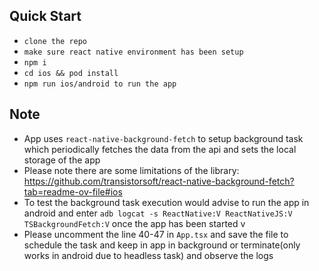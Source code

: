## Quick Start

- `clone the repo`
- `make sure react native environment has been setup`
- `npm i`
- `cd ios && pod install`
- `npm run ios/android to run the app`

## Note

- App uses `react-native-background-fetch` to setup background task which periodically fetches the data from the api and sets the local storage of the app
- Please note there are some limitations of the library: https://github.com/transistorsoft/react-native-background-fetch?tab=readme-ov-file#ios
- To test the background task execution would advise to run the app in android and enter `adb logcat -s ReactNative:V ReactNativeJS:V TSBackgroundFetch:V` once the app has been started v
- Please uncomment the line 40-47 in `App.tsx` and save the file to schedule the task and keep in app in background or terminate(only works in android due to headless task) and observe the logs
